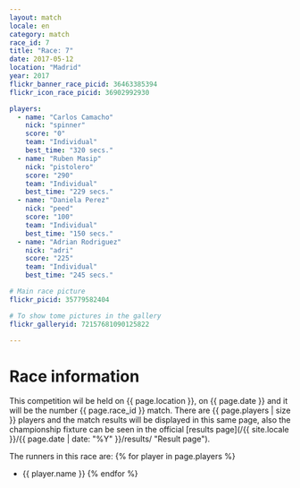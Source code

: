 ```yaml
---
layout: match
locale: en
category: match
race_id: 7
title: "Race: 7"
date: 2017-05-12
location: "Madrid"
year: 2017
flickr_banner_race_picid: 36463385394
flickr_icon_race_picid: 36902992930

players:
  - name: "Carlos Camacho"
    nick: "spinner"
    score: "0"
    team: "Individual"
    best_time: "320 secs."
  - name: "Ruben Masip"
    nick: "pistolero"
    score: "290"
    team: "Individual"
    best_time: "229 secs."
  - name: "Daniela Perez"
    nick: "peed"
    score: "100"
    team: "Individual"
    best_time: "150 secs."
  - name: "Adrian Rodriguez"
    nick: "adri"
    score: "225"
    team: "Individual"
    best_time: "245 secs."

# Main race picture
flickr_picid: 35779582404

# To show tome pictures in the gallery
flickr_galleryid: 72157681090125822

---
```


Race information
================

This competition wil be held on {{ page.location }}, on {{ page.date }}
and it will be the number {{ page.race_id }} match. There are {{ page.players | size }}
players and the match results will be displayed in this same page, also
the championship fixture can be seen in the official
[results page](/{{ site.locale }}/{{ page.date | date: "%Y" }}/results/ "Result page").


The runners in this race are: 
{% for player in page.players %}
* {{ player.name }}
{% endfor %}


